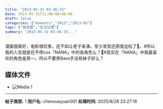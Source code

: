 ```yaml
---
title: "2013-05-31 03:46:15"
date: 2013-05-31T11:00:00+08:00
draft: false
categories: ["moments","2013","2013-05"]
tags: ["朋友圈","生活记录"]
summary: "2013-05-31 03:46:15..."
---
```


漫画很美好，电影很坑爹。还不如让老子来演。至少发型还原度达标了。#所以我的人生就是在不停cos「NANA」中的各角色么？#其实在「NANA」中我最喜欢的角色是真一。所以不要黑Bass手没有妹子好么？

## 媒体文件

- ![Media 1](/Moments/photos/2013-05-31/201305310346150.jpg)

---

**帖子类型:** 1
**用户名:** chenxueyuan001
**处理时间:** 2025/8/28 23:27:16